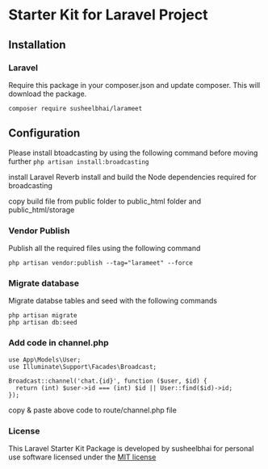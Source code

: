 # Starter Kit for Laravel Project

## Installation

### Laravel
Require this package in your composer.json and update composer. This will download the package.


    composer require susheelbhai/larameet

## Configuration
Please install btoadcasting by using the following command before moving further
        ```
        php artisan install:broadcasting
        ```

install Laravel Reverb
install and build the Node dependencies required for broadcasting

copy build file from public folder to public_html folder and public_html/storage
        

### Vendor Publish

Publish all the required files using the following command 

  ```
  php artisan vendor:publish --tag="larameet" --force 
  ```  


### Migrate database

Migrate  databse tables and seed with the following commands

  ```
  php artisan migrate
  php artisan db:seed
  
  ```

### Add code in channel.php
  ```
  use App\Models\User;
  use Illuminate\Support\Facades\Broadcast;

  Broadcast::channel('chat.{id}', function ($user, $id) {
    return (int) $user->id === (int) $id || User::find($id)->id;
  });
  ```
  copy & paste above code to route/channel.php file


### License

This Laravel Starter Kit Package is developed by susheelbhai for personal use software licensed under the [MIT license](http://opensource.org/licenses/MIT)
